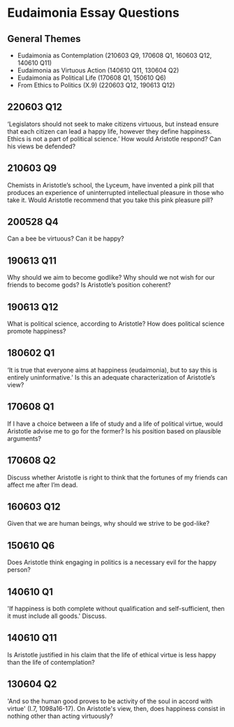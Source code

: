 # Eudaimonia Essay Questions

## General Themes
- Eudaimonia as Contemplation (210603 Q9, 170608 Q1, 160603 Q12, 140610 Q11)
- Eudaimonia as Virtuous Action (140610 Q11, 130604 Q2)
- Eudaimonia as Political Life (170608 Q1, 150610 Q6)
- From Ethics to Politics (X.9) (220603 Q12, 190613 Q12)

## 220603 Q12
‘Legislators should not seek to make citizens virtuous, but instead ensure that each citizen can lead a happy life, however they define happiness. Ethics is not a part of political science.’ How would Aristotle respond? Can his views be defended?

## 210603 Q9
Chemists in Aristotle’s school, the Lyceum, have invented a pink pill that produces an experience of uninterrupted intellectual pleasure in those who take it. Would Aristotle recommend that you take this pink pleasure pill?

## 200528 Q4
Can a bee be virtuous? Can it be happy?

## 190613 Q11
Why should we aim to become godlike? Why should we not wish for our friends to become gods? Is Aristotle’s position coherent?

## 190613 Q12
What is political science, according to Aristotle? How does political science promote happiness?

## 180602 Q1
‘It is true that everyone aims at happiness (eudaimonia), but to say this is entirely uninformative.’ Is this an adequate characterization of Aristotle’s view?

## 170608 Q1
If I have a choice between a life of study and a life of political virtue, would Aristotle advise me to go for the former? Is his position based on plausible arguments?

## 170608 Q2
Discuss whether Aristotle is right to think that the fortunes of my friends can affect me after I’m dead.

## 160603 Q12
Given that we are human beings, why should we strive to be god-like?

## 150610 Q6
Does Aristotle think engaging in politics is a necessary evil for the happy person?

## 140610 Q1
'If happiness is both complete without qualification and self-sufficient, then it must include all goods.' Discuss.

## 140610 Q11
Is Aristotle justified in his claim that the life of ethical virtue is less happy than the life of contemplation?

## 130604 Q2
'And so the human good proves to be activity of the soul in accord with virtue' (I.7, 1098a16-17). On Aristotle's view, then, does happiness consist in nothing other than acting virtuously?